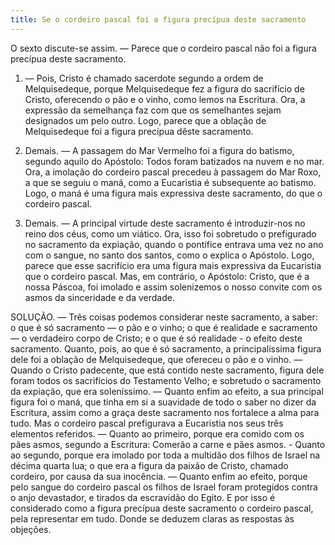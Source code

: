 ```yaml
---
title: Se o cordeiro pascal foi a figura precípua deste sacramento
---
```


O sexto discute-se assim. — Parece que o cordeiro pascal não foi a figura precípua deste sacramento.  

1. — Pois, Cristo é chamado sacerdote segundo a ordem de Melquisedeque, porque Melquisedeque fez a figura do sacrifício de Cristo, oferecendo o pão e o vinho, como lemos na Escritura. Ora, a expressão da semelhança faz com que os semelhantes sejam designados um pelo outro. Logo, parece que a oblação de Melquisedeque foi a figura precípua dêste sacramento.  

2. Demais. — A passagem do Mar Vermelho foi a figura do batismo, segundo aquilo do Apóstolo: Todos foram batizados na nuvem e no mar. Ora, a imolação do cordeiro pascal precedeu à passagem do Mar Roxo, a que se seguiu o maná, como a Eucaristia é subsequente ao batismo. Logo, o maná é uma figura mais expressiva deste sacramento, do que o cordeiro pascal. 

3. Demais. — A principal virtude deste sacramento é introduzir-nos no reino dos céus, como um viático. Ora, isso foi sobretudo o prefigurado no sacramento da expiação, quando o pontífice entrava uma vez no ano com o sangue, no santo dos santos, como o explica o Apóstolo. Logo, parece que esse sacrifício era uma figura mais expressiva da Eucaristia que o cordeiro pascal.  Mas, em contrário, o Apóstolo: Cristo, que é a nossa Páscoa, foi imolado e assim solenizemos o nosso convite com os asmos da sinceridade e da verdade.  

SOLUÇÃO. — Três coisas podemos considerar neste sacramento, a saber: o que é só sacramento — o pão e o vinho; o que é realidade e sacramento — o verdadeiro corpo de Cristo; e o que é só realidade - o efeito deste sacramento. Quanto, pois, ao que é só sacramento, a principalíssima figura dele foi a oblação de Melquisedeque, que ofereceu o pão e o vinho. — Quando o Cristo padecente, que está contido neste sacramento, figura dele foram todos os sacrifícios do Testamento Velho; e sobretudo o sacramento da expiação, que era soleníssimo. — Quanto enfim ao efeito, a sua principal figura foi o maná, que tinha em si a suavidade de todo o saber no dizer da Escritura, assim como a graça deste sacramento nos fortalece a alma para tudo. Mas o cordeiro pascal prefigurava a Eucaristia nos seus três elementos referidos. — Quanto ao primeiro, porque era comido com os pães asmos, segundo a Escritura: Comerão a carne e pães asmos. - Quanto ao segundo, porque era imolado por toda a multidão dos filhos de Israel na décima quarta lua; o que era a figura da paixão de Cristo, chamado cordeiro, por causa da sua inocência. — Quanto enfim ao efeito, porque pelo sangue do cordeiro pascal os filhos de Israel foram protegidos contra o anjo devastador, e tirados da escravidão do Egito.  E por isso é considerado como a figura precípua deste sacramento o cordeiro pascal, pela representar em tudo. Donde se deduzem claras as respostas às objeções.